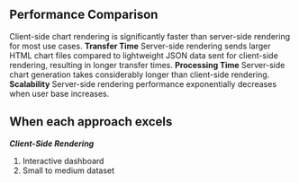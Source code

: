 ##  Performance Comparison

Client-side chart rendering is significantly faster than server-side rendering for most use cases.
**Transfer Time** Server-side rendering sends larger HTML chart files compared to lightweight JSON data sent for client-side rendering, resulting in longer transfer times.
**Processing Time** Server-side chart generation takes considerably longer than client-side rendering.
**Scalability** Server-side rendering performance exponentially decreases when user base increases.

## When each approach excels
***Client-Side Rendering***
1. Interactive dashboard
2. Small to medium dataset